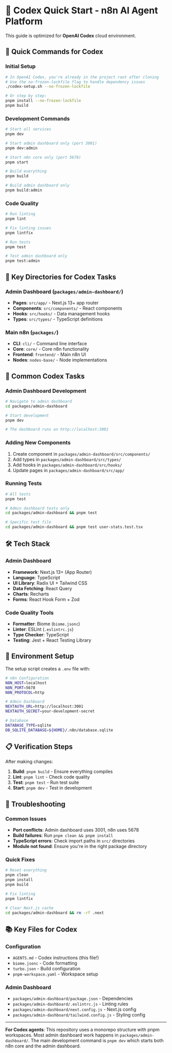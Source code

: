 # 🤖 Codex Quick Start - n8n AI Agent Platform

This guide is optimized for **OpenAI Codex** cloud environment.

## 🚀 Quick Commands for Codex

### Initial Setup
```bash
# In OpenAI Codex, you're already in the project root after cloning
# Use the no-frozen-lockfile flag to handle dependency issues
./codex-setup.sh --no-frozen-lockfile

# Or step by step:
pnpm install --no-frozen-lockfile
pnpm build
```

### Development Commands
```bash
# Start all services
pnpm dev

# Start admin dashboard only (port 3001)
pnpm dev:admin

# Start n8n core only (port 5678)  
pnpm start

# Build everything
pnpm build

# Build admin dashboard only
pnpm build:admin
```

### Code Quality
```bash
# Run linting
pnpm lint

# Fix linting issues
pnpm lintfix

# Run tests
pnpm test

# Test admin dashboard only
pnpm test:admin
```

## 📁 Key Directories for Codex Tasks

### Admin Dashboard (`packages/admin-dashboard/`)
- **Pages**: `src/app/` - Next.js 13+ app router
- **Components**: `src/components/` - React components
- **Hooks**: `src/hooks/` - Data management hooks
- **Types**: `src/types/` - TypeScript definitions

### Main n8n (`packages/`)
- **CLI**: `cli/` - Command line interface
- **Core**: `core/` - Core n8n functionality  
- **Frontend**: `frontend/` - Main n8n UI
- **Nodes**: `nodes-base/` - Node implementations

## 🎯 Common Codex Tasks

### Admin Dashboard Development
```bash
# Navigate to admin dashboard
cd packages/admin-dashboard

# Start development
pnpm dev

# The dashboard runs on http://localhost:3001
```

### Adding New Components
1. Create component in `packages/admin-dashboard/src/components/`
2. Add types in `packages/admin-dashboard/src/types/`
3. Add hooks in `packages/admin-dashboard/src/hooks/`
4. Update pages in `packages/admin-dashboard/src/app/`

### Running Tests
```bash
# All tests
pnpm test

# Admin dashboard tests only
cd packages/admin-dashboard && pnpm test

# Specific test file
cd packages/admin-dashboard && pnpm test user-stats.test.tsx
```

## 🛠️ Tech Stack

### Admin Dashboard
- **Framework**: Next.js 13+ (App Router)
- **Language**: TypeScript
- **UI Library**: Radix UI + Tailwind CSS
- **Data Fetching**: React Query
- **Charts**: Recharts
- **Forms**: React Hook Form + Zod

### Code Quality Tools
- **Formatter**: Biome (`biome.jsonc`)
- **Linter**: ESLint (`.eslintrc.js`)
- **Type Checker**: TypeScript
- **Testing**: Jest + React Testing Library

## 🔧 Environment Setup

The setup script creates a `.env` file with:
```bash
# n8n Configuration
N8N_HOST=localhost
N8N_PORT=5678
N8N_PROTOCOL=http

# Admin Dashboard
NEXTAUTH_URL=http://localhost:3001
NEXTAUTH_SECRET=your-development-secret

# Database
DATABASE_TYPE=sqlite
DB_SQLITE_DATABASE=${HOME}/.n8n/database.sqlite
```

## 📋 Verification Steps

After making changes:
1. **Build**: `pnpm build` - Ensure everything compiles
2. **Lint**: `pnpm lint` - Check code quality
3. **Test**: `pnpm test` - Run test suite
4. **Start**: `pnpm dev` - Test in development

## 🐛 Troubleshooting

### Common Issues
- **Port conflicts**: Admin dashboard uses 3001, n8n uses 5678
- **Build failures**: Run `pnpm clean && pnpm install`
- **TypeScript errors**: Check import paths in `src/` directories
- **Module not found**: Ensure you're in the right package directory

### Quick Fixes
```bash
# Reset everything
pnpm clean
pnpm install
pnpm build

# Fix linting
pnpm lintfix

# Clear Next.js cache
cd packages/admin-dashboard && rm -rf .next
```

## 📚 Key Files for Codex

### Configuration
- `AGENTS.md` - Codex instructions (this file!)
- `biome.jsonc` - Code formatting
- `turbo.json` - Build configuration
- `pnpm-workspace.yaml` - Workspace setup

### Admin Dashboard
- `packages/admin-dashboard/package.json` - Dependencies
- `packages/admin-dashboard/.eslintrc.js` - Linting rules
- `packages/admin-dashboard/next.config.js` - Next.js config
- `packages/admin-dashboard/tailwind.config.js` - Styling config

---

**For Codex agents**: This repository uses a monorepo structure with pnpm workspaces. Most admin dashboard work happens in `packages/admin-dashboard/`. The main development command is `pnpm dev` which starts both n8n core and the admin dashboard.
